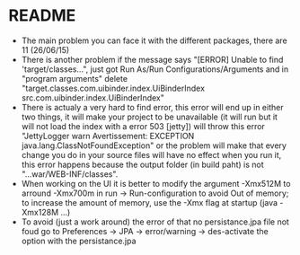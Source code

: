# README #

* The main problem you can face it with the different packages, there are 11 (26/06/15)
* There is another problem if the message says "[ERROR] Unable to find 'target/classes...", just got Run As/Run Configurations/Arguments and in "program arguments" delete "target.classes.com.uibinder.index.UiBinderIndex src.com.uibinder.index.UiBinderIndex"
* There is actualy a very hard to find error, this error will end up in either two things, it will make your project to be unavailable (it will run but it will not load the index with a error 503 [jetty]) will throw this error "JettyLogger warn Avertissement: EXCEPTION java.lang.ClassNotFoundException" or the problem will make that every change you do in your source files will have no effect when you run it, this error happens because the output folder (in build paht) is not "...war/WEB-INF/classes".
* When working on the UI it is better to modify the argument -Xmx512M to arround -Xmx700m in run -> Run-configuration to avoid Out of memory; to increase the amount of memory, use the -Xmx flag at startup (java -Xmx128M ...)
* To avoid (just a work around) the error of that no persistance.jpa file not foud go to Preferences -> JPA -> error/warning  -> des-activate the option with the persistance.jpa 